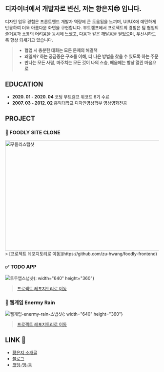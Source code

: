 
## 디자이너에서 개발자로 변신, 저는 황은지😎 입니다.
 디자인 업무 경험은 프론트엔드 개발자 역량에 큰 도움됨을 느끼며, UI/UX에 예민하게 반응하여 더욱 아름다운 화면을 구현합니다.
 부트캠프에서 프로젝트의 경험은 팀 협업의 즐거움과 소통의 어려움을 동시에 느꼈고, 다음과 같은 깨달음을 얻었으며, 우선시하도록 항상 되새기고 있습니다.
 
>- **협업 시 충분한 대화는 모든 문제의 해결책**
>- **왜일까? 하는 궁금증은 구조를 이해, 더 나은 방법을 찾을 수 있도록 하는 주문**
>- **만나는 모든 사람, 마주치는 모든 것이 나의 스승, 배움에는 항상 열린 마음으로**

## EDUCATION
- **2020. 01 - 2020. 04** 코딩 부트캠프 위코드 6기 수료
- **2007. 03 - 2012. 02** 홍익대학교 디자인영상학부 영상영화전공

## PROJECT

### 🍎 FOODLY SITE CLONE
<img src=https://i.ibb.co/pZtFn7L/fooldy-snap.png width='640' height='360' alt='푸들리스탭샷'/>
> [프로젝트 레포지토리로 이동](https://github.com/zu-hwang/foodly-frontend)

### ✅ TODO APP
![투두앱스냅샷](https://i.ibb.co/Lpy1fR1/todoapp-snap.jpg){: width="640" height="360"}
> [프로젝트 레포지토리로 이동](https://github.com/zu-hwang/react-redux-todoapp)

### 👾 웹게임 Enermy Rain
![웹게입-enermy-rain-스냅샷](https://i.ibb.co/R4TVcCG/enemyrain-snap.jpg){: width="640" height="360"}
> [프로젝트 레포지토리로 이동](https://github.com/zu-hwang/enermyrain)

## LINK 🔗 
- [황은지 소개글](http://bitly.kr/hwangeunji)
- [블로그](https://velog.io/@hwang-eunji)
- [코딩-댕-동](http://bitly.kr/codingdangdong)

